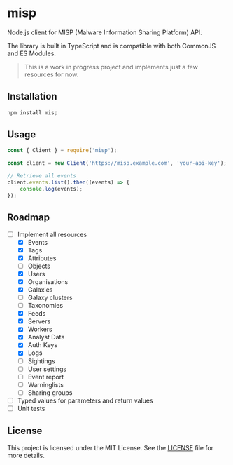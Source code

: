 # misp

Node.js client for MISP (Malware Information Sharing Platform) API.

The library is built in TypeScript and is compatible with both CommonJS and ES Modules.

> This is a work in progress project and implements just a few resources for now.

## Installation

```bash
npm install misp
```

## Usage

```javascript
const { Client } = require('misp');

const client = new Client('https://misp.example.com', 'your-api-key');

// Retrieve all events
client.events.list().then((events) => {
    console.log(events);
});
```

## Roadmap

- [ ] Implement all resources
    - [x] Events
    - [x] Tags
    - [x] Attributes
    - [ ] Objects
    - [x] Users
    - [x] Organisations
    - [x] Galaxies
    - [ ] Galaxy clusters
    - [ ] Taxonomies
    - [x] Feeds
    - [x] Servers
    - [x] Workers
    - [x] Analyst Data
    - [x] Auth Keys
    - [x] Logs
    - [ ] Sightings
    - [ ] User settings
    - [ ] Event report
    - [ ] Warninglists
    - [ ] Sharing groups
- [ ] Typed values for parameters and return values
- [ ] Unit tests

## License

This project is licensed under the MIT License. See the [LICENSE](./LICENSE) file for more details.